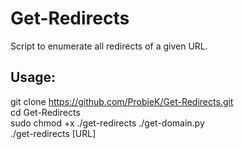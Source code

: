 # Get-Redirects
Script to enumerate all redirects of a given URL.    
## Usage:    
git clone https://github.com/ProbieK/Get-Redirects.git    
cd Get-Redirects    
sudo chmod +x ./get-redirects ./get-domain.py    
./get-redirects [URL]    
